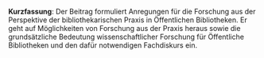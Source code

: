**Kurzfassung**: Der Beitrag formuliert Anregungen für die Forschung aus der Perspektive der bibliothekarischen Praxis in Öffentlichen Bibliotheken. Er geht auf Möglichkeiten von Forschung aus der Praxis heraus sowie die grundsätzliche Bedeutung wissenschaftlicher Forschung für Öffentliche Bibliotheken und den dafür notwendigen Fachdiskurs ein.